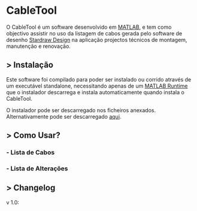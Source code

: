 # CableTool

O CableTool é um software desenvolvido em [MATLAB](https://www.mathworks.com/products/matlab.html), e tem como objectivo assistir no uso da listagem de cabos gerada pelo software de desenho [Stardraw Design](https://www.stardraw.com/sd7) na aplicação projectos técnicos de montagem, manutenção e renovação.

## > Instalação

Este software foi compilado para poder ser instalado ou corrido através de um executável standalone, necessitando apenas de um [MATLAB Runtime](https://www.mathworks.com/help/compiler/matlab-runtime.html) que o instalador descarrega e instala automaticamente quando instala o CableTool.

O instalador pode ser descarregado nos ficheiros anexados. Alternativamente pode ser descarregado [aqui](https://github.com/JoaoRochaRTP/CableTool/blob/main/CableTool_installer_v1_0.exe).

## > Como Usar?

### - Lista de Cabos

### - Lista de Alterações

## > Changelog

v 1.0:
